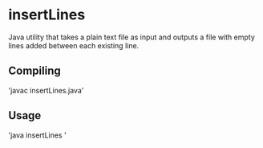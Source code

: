 # insertLines
Java utility that takes a plain text file as input and outputs a file with empty lines added between each existing line.

## Compiling
'javac insertLines.java'

## Usage
'java insertLines <inFile> <outFile>'
